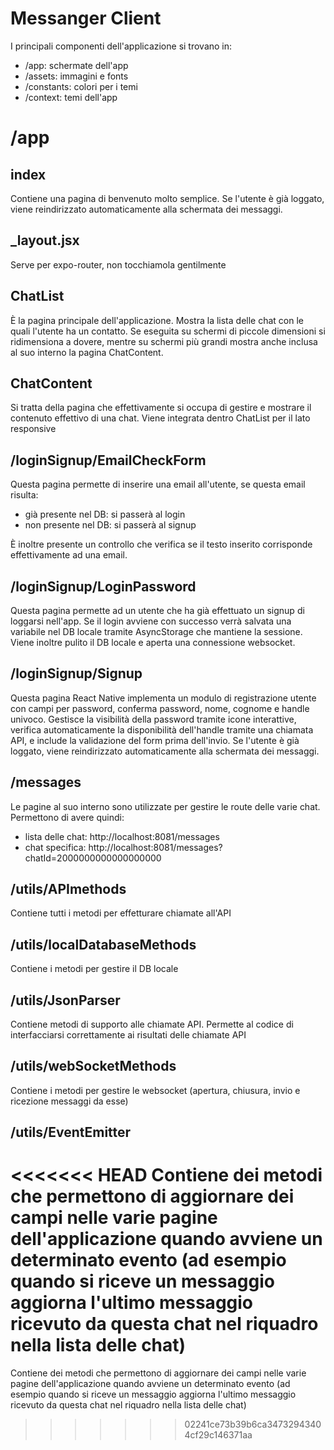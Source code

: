 # Messanger Client

I principali componenti dell'applicazione si trovano in:

 - /app: schermate dell'app
 - /assets: immagini e fonts
 - /constants: colori per i temi
 - /context: temi dell'app

# /app

## index
Contiene una pagina di benvenuto molto semplice. Se l'utente è già loggato, viene reindirizzato automaticamente alla schermata dei messaggi.

## _layout.jsx
Serve per expo-router, non tocchiamola gentilmente

## ChatList
È la pagina principale dell'applicazione. Mostra la lista delle chat con le quali l'utente ha un contatto. Se eseguita su schermi di piccole dimensioni si ridimensiona a dovere, mentre su schermi più grandi mostra anche inclusa al suo interno la pagina ChatContent.

## ChatContent
Si tratta della pagina che effettivamente si occupa di gestire e mostrare il contenuto effettivo di una chat. Viene integrata dentro ChatList per il lato responsive

## /loginSignup/EmailCheckForm
Questa pagina permette di inserire una email all'utente, se questa email risulta:

 - già presente nel DB: si passerà al login
 - non presente nel DB: si passerà al signup

È inoltre presente un controllo che verifica se il testo inserito corrisponde effettivamente ad una email.

## /loginSignup/LoginPassword
Questa pagina permette ad un utente che ha già effettuato un signup di loggarsi nell'app.
Se il login avviene con successo verrà salvata una variabile nel DB locale tramite AsyncStorage che mantiene la sessione. Viene inoltre pulito il DB locale e aperta una connessione websocket.

## /loginSignup/Signup
Questa pagina React Native implementa un modulo di registrazione utente con campi per password, conferma password, nome, cognome e handle univoco. Gestisce la visibilità della password tramite icone interattive, verifica automaticamente la disponibilità dell'handle tramite una chiamata API, e include la validazione del form prima dell'invio. Se l'utente è già loggato, viene reindirizzato automaticamente alla schermata dei messaggi.

## /messages
Le pagine al suo interno sono utilizzate per gestire le route delle varie chat. Permettono di avere quindi:

 - lista delle chat: http://localhost:8081/messages
 - chat specifica: http://localhost:8081/messages?chatId=2000000000000000000

## /utils/APImethods
Contiene tutti i metodi per effetturare chiamate all'API

## /utils/localDatabaseMethods
Contiene i metodi per gestire il DB locale

## /utils/JsonParser
Contiene metodi di supporto alle chiamate API. Permette al codice di interfacciarsi correttamente ai risultati delle chiamate API

## /utils/webSocketMethods
Contiene i metodi per gestire le websocket (apertura, chiusura, invio e ricezione messaggi da esse)

## /utils/EventEmitter
<<<<<<< HEAD
Contiene dei metodi che permettono di aggiornare dei campi nelle varie pagine dell'applicazione quando avviene un determinato evento (ad esempio quando si riceve un messaggio aggiorna l'ultimo messaggio ricevuto da questa chat nel riquadro nella lista delle chat)
=======
Contiene dei metodi che permettono di aggiornare dei campi nelle varie pagine dell'applicazione quando avviene un determinato evento (ad esempio quando si riceve un messaggio aggiorna l'ultimo messaggio ricevuto da questa chat nel riquadro nella lista delle chat)
>>>>>>> 02241ce73b39b6ca34732943404cf29c146371aa
